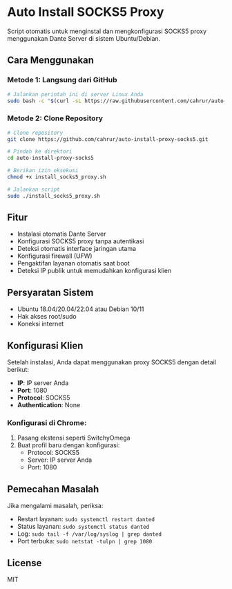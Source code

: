 # Auto Install SOCKS5 Proxy

Script otomatis untuk menginstal dan mengkonfigurasi SOCKS5 proxy menggunakan Dante Server di sistem Ubuntu/Debian.

## Cara Menggunakan

### Metode 1: Langsung dari GitHub

```bash
# Jalankan perintah ini di server Linux Anda
sudo bash -c "$(curl -sL https://raw.githubusercontent.com/cahrur/auto-install-proxy-socks5/main/install_socks5_proxy.sh)"
```

### Metode 2: Clone Repository

```bash
# Clone repository
git clone https://github.com/cahrur/auto-install-proxy-socks5.git

# Pindah ke direktori
cd auto-install-proxy-socks5

# Berikan izin eksekusi
chmod +x install_socks5_proxy.sh

# Jalankan script
sudo ./install_socks5_proxy.sh
```

## Fitur

- Instalasi otomatis Dante Server
- Konfigurasi SOCKS5 proxy tanpa autentikasi
- Deteksi otomatis interface jaringan utama
- Konfigurasi firewall (UFW)
- Pengaktifan layanan otomatis saat boot
- Deteksi IP publik untuk memudahkan konfigurasi klien

## Persyaratan Sistem

- Ubuntu 18.04/20.04/22.04 atau Debian 10/11
- Hak akses root/sudo
- Koneksi internet

## Konfigurasi Klien

Setelah instalasi, Anda dapat menggunakan proxy SOCKS5 dengan detail berikut:

- **IP**: IP server Anda
- **Port**: 1080
- **Protocol**: SOCKS5
- **Authentication**: None

### Konfigurasi di Chrome:
1. Pasang ekstensi seperti SwitchyOmega
2. Buat profil baru dengan konfigurasi:
   - Protocol: SOCKS5
   - Server: IP server Anda
   - Port: 1080

## Pemecahan Masalah

Jika mengalami masalah, periksa:
- Restart layanan: `sudo systemctl restart danted`
- Status layanan: `sudo systemctl status danted`
- Log: `sudo tail -f /var/log/syslog | grep danted`
- Port terbuka: `sudo netstat -tulpn | grep 1080`

## License

MIT
